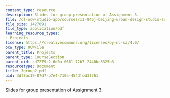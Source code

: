 ```yaml
---
content_type: resource
description: Slides for group presentation of Assignment 3.
file: /ol-ocw-studio-app/courses/11-946j-beijing-urban-design-studio-summer-2004/3df8ac1987d7b7e4710a454dfcd3f761_3group2.pdf
file_size: 1427891
file_type: application/pdf
learning_resource_types:
- Projects
license: https://creativecommons.org/licenses/by-nc-sa/4.0/
ocw_type: OCWFile
parent_title: Projects
parent_type: CourseSection
parent_uid: cd7279c2-6d0a-0661-72b7-2440bc3325b3
resourcetype: Document
title: 3group2.pdf
uid: 3df8ac19-87d7-b7e4-710a-454dfcd3f761
---
```

Slides for group presentation of Assignment 3.